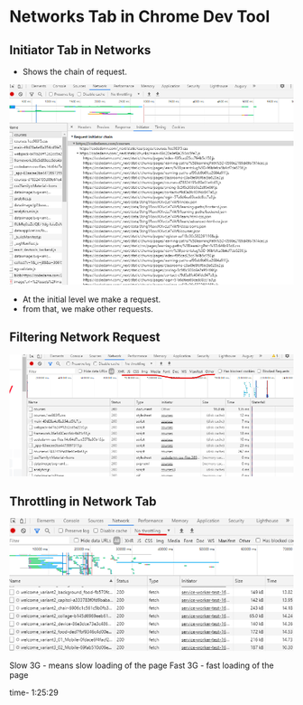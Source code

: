 # Networks Tab in Chrome Dev Tool

## Initiator Tab in Networks

- Shows the chain of request.

![](./screenshots/image-1.png)

- At the initial level we make a request.
- from that, we make other requests.

## Filtering Network Request

![](./screenshots/image-2.png)

## Throttling in Network Tab

![](./screenshots/image-3.png)

Slow 3G - means slow loading of the page
Fast 3G - fast loading of the page

time- 1:25:29


